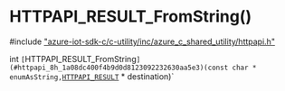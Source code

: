 # HTTPAPI_RESULT_FromString()

\#include ["azure-iot-sdk-c/c-utility/inc/azure_c_shared_utility/httpapi.h"](../iot-c-ref-httpapi-h.md)  

int `[`HTTPAPI_RESULT_FromString`](#httpapi_8h_1a08dc400f4b9d0d8123092232630aa5e3)(const char * enumAsString,`[`HTTPAPI_RESULT`](#httpapi_8h_1ae6d85e45d7bb89c3692f17750762557e) * destination)`

